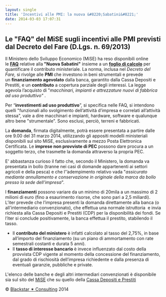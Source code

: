 ```yaml
---
layout: single
title: 'Incentivi alle PMI: la nuova &#8220;Sabatini&#8221;'
date: 2014-03-03 17:07:31
---
```

<h2>Le "FAQ" del MiSE sugli incentivi alle PMI previsti dal Decreto del Fare (D.Lgs. n. 69/2013)</h2>
Il Ministero dello Sviluppo Economico (MiSE) ha reso disponibili online le <strong><a title="Le FAQ del Ministero" href="http://www.mise.gov.it/index.php?option=com_content&amp;view=article&amp;idarea1=1974&amp;idarea2=0&amp;idarea3=0&amp;idarea4=0&amp;andor=AND&amp;sectionid=3,20&amp;andorcat=AND&amp;partebassaType=0&amp;idareaCalendario1=0&amp;MvediT=1&amp;showMenu=1&amp;showCat=1&amp;showArchiveNewsBotton=0&amp;idmenu=3699&amp;directionidUser=0&amp;viewType=2&amp;cattitle=Domande%20ricorrenti,%20pareri,%20faq" target="_blank">FAQ</a></strong> relative alla<strong> "Nuova Sabatini"</strong> insieme a un <a href="http://www.mise.gov.it/images/stories/Bandi/Calcolo_contributo_IAI_Beni_Strumentali.xlsx" target="_blank"><strong>foglio di calcolo</strong></a> per quantificare il contributo ministeriale. La norma, inclusa nel <em>Decreto del Fare,</em> si rivolge alle <strong>PMI </strong>che investono in beni strumentali e prevede un <strong>finanziamento agevolato</strong> dalla banca, garantito dalla Cassa Depositi e Prestiti, e un <strong>contributo</strong> a copertura parziale degli interessi. La legge agevola l’acquisto di "<em>macchinari, impianti e attrezzature nuovi di fabbrica ad uso produttivo"</em> .

Per “<strong>investimenti ad uso produttivo</strong>”, si specifica nelle FAQ, si intendono quelli "funzionali allo svolgimento dell’attività d’impresa e correlati all’attività stessa", vale a dire macchinari e impianti, hardware, software e qualunque altro bene "strumentale". Sono esclusi, perciò, terreni e fabbricati.

La <strong>domanda</strong>, firmata digitalmente, potrà essere presentata a partire dalle ore 9.00 del 31 marzo 2014, utilizzando gli appositi modelli ministeriali disponibili sul sito MiSE, esclusivamente a mezzo Posta Elettronica Certificata<strong></strong>. Le <strong>imprese non provviste di PEC</strong> possono dare procura a un soggetto terzo, che trasmette la domanda attraverso la propria PEC.

E' abbastanza curioso il fatto che, secondo il Ministero, la domanda va presentata in bollo (tranne nei casi di domande appartenenti ai settori agricoli e della pesca) e che l'’adempimento relativo vada "<em>assicurato mediante annullamento e conservazione in originale della marca da bollo presso la sede dell'impresa</em>".

I <strong>finanziamenti</strong> possono variare da un minimo di 20mila a un massimo di 2 milioni di euro (fino a esaurimento risorse, che sono pari a 2,5 miliardi). L’iter prevede che l’impresa presenti la domanda direttamente alla banca (o all'intermediario convenzionato), che effettua una normale istruttoria  e invia richiesta alla Cassa Depositi e Prestiti (CDP) per la disponibilità dei fondi. Se l’iter si conclude positivamente, la banca effettua il prestito, stabilendo il tasso.
<ul>
	<li>Il <strong>contributo del ministero</strong> è infatti calcolato al tasso del 2,75%, in base all’importo del finanziamento (su un piano di ammortamento con rate semestrali costanti e durata 5 anni).</li>
	<li>Il <strong>tasso di interesse bancario </strong>è invece influenzato dal costo della provvista CDP vigente al momento della concessione del finanziamento, dal grado di rischiosità dell’impresa richiedente e dalla presenza di eventuali garanzie, pubbliche e private.</li>
</ul>
L'elenco delle banche e degli altri intermediari convenzionati è disponibile sia sul sito del <a title="Sito del Ministero dello Sviluppo Economico" href="http://www.mise.gov.it" target="_blank">MiSE</a> che su quello della <a title="Sito della Cassa Depositi e Prestiti" href="http://www.cassaddpp.it/" target="_blank">Cassa Depositi e Prestiti</a>

© <a href="http://www.blackstarconsulting.it" target="_blank">Blackstar ✶ Consulting</a> 2014
